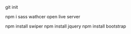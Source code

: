 git init

npm i
sass wathcer
open live server

npm install swiper
npm install jquery
npm install bootstrap